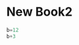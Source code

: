 # New Book2

```julia (editor=true, logging=false, output=true)
b=12
b+3
```

```julia (editor=true, logging=false, output=true)

```
